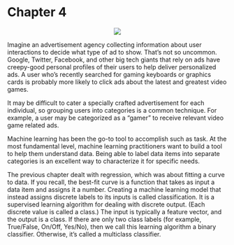 # Chapter 4

<p align="center"><a href="http://tensorflowbook.com" target="_blank"><img src="http://i.imgur.com/8pYWN0k.png"/></a></p>

Imagine an advertisement agency collecting information about user interactions to decide what type of ad to show. That’s not so uncommon. Google, Twitter, Facebook, and other big tech giants that rely on ads have creepy-good personal profiles of their users to help deliver personalized ads. A user who’s recently searched for gaming keyboards or graphics cards is probably more likely to click ads about the latest and greatest video games.

It may be difficult to cater a specially crafted advertisement for each individual, so grouping users into categories is a common technique. For example, a user may be categorized as a “gamer” to receive relevant video game related ads.

Machine learning has been the go-to tool to accomplish such as task. At the most fundamental level, machine learning practitioners want to build a tool to help them understand data. Being able to label data items into separate categories is an excellent way to characterize it for specific needs.

The previous chapter dealt with regression, which was about fitting a curve to data. If you recall, the best-fit curve is a function that takes as input a data item and assigns it a number. Creating a machine learning model that instead assigns discrete labels to its inputs is called classification. It is a supervised learning algorithm for dealing with discrete output. (Each discrete value is called a class.) The input is typically a feature vector, and the output is a class. If there are only two class labels (for example, True/False, On/Off, Yes/No), then we call this learning algorithm a binary classifier. Otherwise, it’s called a multiclass classifier. 